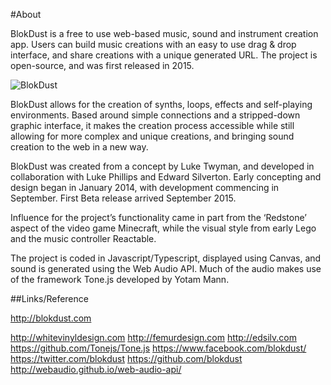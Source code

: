 #About

BlokDust is a free to use web-based music, sound and instrument creation app. Users can build music creations with an easy to use drag & drop interface, and share creations with a unique generated URL. The project is open-source, and was first released in 2015.

![BlokDust](http://blokdust.github.io/assets/images/bd-logo.jpg "BlokDust")

BlokDust allows for the creation of synths, loops, effects and self-playing environments. Based around simple connections and a stripped-down graphic interface, it makes the creation process accessible while still allowing for more complex and unique creations, and bringing sound creation to the web in a new way.

BlokDust was created from a concept by Luke Twyman, and developed in collaboration with Luke Phillips and Edward Silverton. Early concepting and design began in January 2014, with development commencing in September. First Beta release arrived September 2015.

Influence for the project’s functionality came in part from the ‘Redstone’ aspect of the video game Minecraft, while the visual style from early Lego and the music controller Reactable.

The project is coded in Javascript/Typescript, displayed using Canvas, and sound is generated using the Web Audio API. Much of the audio makes use of the framework Tone.js developed by Yotam Mann.

##Links/Reference

http://blokdust.com

http://whitevinyldesign.com
http://femurdesign.com
http://edsilv.com
https://github.com/Tonejs/Tone.js
https://www.facebook.com/blokdust/
https://twitter.com/blokdust
https://github.com/blokdust
http://webaudio.github.io/web-audio-api/